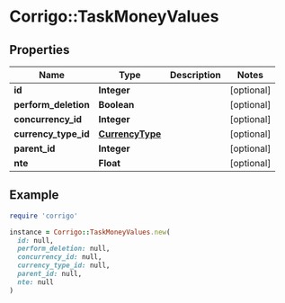 # Corrigo::TaskMoneyValues

## Properties

| Name | Type | Description | Notes |
| ---- | ---- | ----------- | ----- |
| **id** | **Integer** |  | [optional] |
| **perform_deletion** | **Boolean** |  | [optional] |
| **concurrency_id** | **Integer** |  | [optional] |
| **currency_type_id** | [**CurrencyType**](CurrencyType.md) |  | [optional] |
| **parent_id** | **Integer** |  | [optional] |
| **nte** | **Float** |  | [optional] |

## Example

```ruby
require 'corrigo'

instance = Corrigo::TaskMoneyValues.new(
  id: null,
  perform_deletion: null,
  concurrency_id: null,
  currency_type_id: null,
  parent_id: null,
  nte: null
)
```

